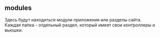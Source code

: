 ## modules

Здесь будут находиться модули приложения или разделы сайта. Каждая папка - отдельный раздел, который имеет свои контроллеры и вьюшки.